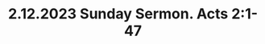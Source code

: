 ---
uri: '/videos/796042576'
title: '2.12.2023 Sunday Sermon. Acts 2:1-47'
description: 'Let''s Go!\nActs 2:1-47\nSpirit Filled Church'
thumbnailUrl: 'https://i.vimeocdn.com/video/1609187311-5a9ce4196507f3f859cd84fc935acf755b4e1755da2073ee5c002ba63eb33440-d_1280x720?r=pad'
url: 'https://vimeo.com/796042576'
embedUrl: 'https://player.vimeo.com/video/796042576'
playlistId: '10085736'
playlistName: 'Messages 2023'
category: 'Messages'
duration: '2213'
width: '1280'
height: '720'
channelId: '/users/116618052'
channelName: 'Stony Brook Church'
channelBio: 'Stony Brook Church, Making Disciples'
channelUrl: 'https://vimeo.com/stonybrook'
position: 14
videoId: '796042576'
createdAt: '2023-02-05T16:22:43+00:00'
modifiedAt: '2023-03-16T00:15:37+00:00'
publishedAt: '2023-02-05T16:22:43+00:00'
---